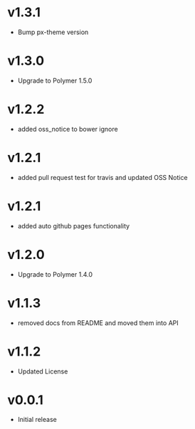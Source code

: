 v1.3.1
==================
* Bump px-theme version

v1.3.0
==================
* Upgrade to Polymer 1.5.0

v1.2.2
==================
* added oss_notice to bower ignore

v1.2.1
==================
* added pull request test for travis and updated OSS Notice

v1.2.1
==================
* added auto github pages functionality

v1.2.0
==================
* Upgrade to Polymer 1.4.0

v1.1.3
==================
* removed docs from README and moved them into API

v1.1.2
==================
* Updated License

v0.0.1
==================
* Initial release
